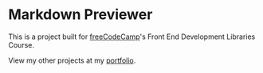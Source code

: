 # Markdown Previewer
This is a project built for [freeCodeCamp](https://www.freecodecamp.org/learn/)'s Front End Development Libraries Course.

View my other projects at my [portfolio](https://austin-weeks.github.io).

